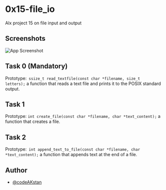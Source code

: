 
# 0x15-file_io
Alx project 15 on file input and output


## Screenshots

![App Screenshot](https://www.guru99.com/images/1/020819_0524_CFilesIOCr8.png)


## Task 0 (Mandatory)

Prototype:` ssize_t read_textfile(const char *filename, size_t letters);`
a function that reads a text file and prints it to the POSIX standard output.
## Task 1 
Prototype: `int create_file(const char *filename, char *text_content);`
a function that creates a file.
## Task 2
Prototype:` int append_text_to_file(const char *filename, char *text_content);`
 a function that appends text at the end of a file.
## Author

- [@codeAKstan](https://github.com/codeAKstan)

